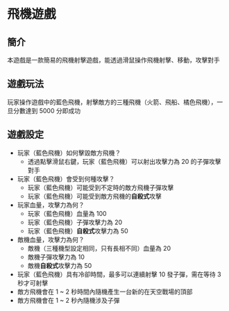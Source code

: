 # 飛機遊戲
## 簡介
本遊戲是一款簡易的飛機射擊遊戲，能透過滑鼠操作飛機射擊、移動，攻擊對手
## 遊戲玩法
玩家操作遊戲中的藍色飛機，射擊敵方的三種飛機（火箭、飛船、橘色飛機），一旦分數達到 5000 分即成功
## 遊戲設定
* 玩家（藍色飛機）如何擊毀敵方飛機？
    - 透過點擊滑鼠右鍵，玩家（藍色飛機）可以射出攻擊力為 20 的子彈攻擊對手
* 玩家（藍色飛機）會受到何種攻擊？
    - 玩家（藍色飛機）可能受到不定時的敵方飛機子彈攻擊
    - 玩家（藍色飛機）可能受到敵方飛機的**自殺式**攻擊
* 玩家血量，攻擊力為何？
    - 玩家（藍色飛機）血量為 100
    - 玩家（藍色飛機）子彈攻擊力為 20
    - 玩家（藍色飛機）**自殺式**攻擊力為 50
* 敵機血量，攻擊力為何？
    - 敵機（三種機型設定相同，只有長相不同）血量為 20
    - 敵機子彈攻擊力為 10
    - 敵機**自殺式**攻擊力為 50
* 玩家（藍色飛機）具有冷卻時間，最多可以連續射擊 10 發子彈，需在等待 3 秒才可射擊
* 敵方飛機會在 1 ~ 2 秒時間內隨機產生一台新的在天空戰場的頂部
* 敵方飛機會在 1 ~ 2 秒內隨機涉及子彈